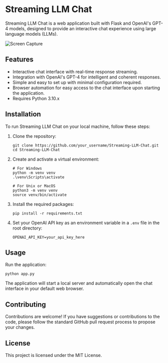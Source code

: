 # Streaming LLM Chat

Streaming LLM Chat is a web application built with Flask and OpenAI's GPT-4 models, designed to provide an interactive chat experience using large language models (LLMs).

![Screen Capture](screen-capture.gif)


## Features

- Interactive chat interface with real-time response streaming.
- Integration with OpenAI's GPT-4 for intelligent and coherent responses.
- Simple and easy to set up with minimal configuration required.
- Browser automation for easy access to the chat interface upon starting the application.
- Requires Python 3.10.x

## Installation

To run Streaming LLM Chat on your local machine, follow these steps:

1. Clone the repository:
   ```
   git clone https://github.com/your_username/Streaming-LLM-Chat.git
   cd Streaming-LLM-Chat
   ```

2. Create and activate a virtual environment:
   ```
   # For Windows
   python -m venv venv
   .\venv\Scripts\activate

   # For Unix or MacOS
   python3 -m venv venv
   source venv/bin/activate
   ```

3. Install the required packages:
   ```
   pip install -r requirements.txt
   ```

4. Set your OpenAI API key as an environment variable in a `.env` file in the root directory:
   ```
   OPENAI_API_KEY=your_api_key_here
   ```

## Usage

Run the application:
   ```
   python app.py
   ```

The application will start a local server and automatically open the chat interface in your default web browser.

## Contributing

Contributions are welcome! If you have suggestions or contributions to the code, please follow the standard GitHub pull request process to propose your changes.

## License

This project is licensed under the MIT License.
